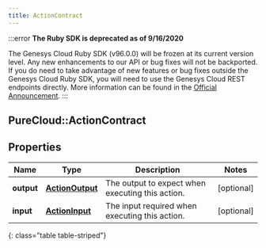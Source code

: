 ```yaml
---
title: ActionContract
---
```


:::error
**The Ruby SDK is deprecated as of 9/16/2020**

The Genesys Cloud Ruby SDK (v96.0.0) will be frozen at its current version level. Any new enhancements to our API or bug fixes will not be backported. If you do need to take advantage of new features or bug fixes outside the Genesys Cloud Ruby SDK, you will need to use the Genesys Cloud REST endpoints directly. More information can be found in the [Official Announcement](https://developer.mypurecloud.com/forum/t/announcement-genesys-cloud-ruby-sdk-end-of-life/8850).
:::


## PureCloud::ActionContract

## Properties

|Name | Type | Description | Notes|
|------------ | ------------- | ------------- | -------------|
| **output** | [**ActionOutput**](ActionOutput.html) | The output to expect when executing this action. | [optional] |
| **input** | [**ActionInput**](ActionInput.html) | The input required when executing this action. | [optional] |
{: class="table table-striped"}


